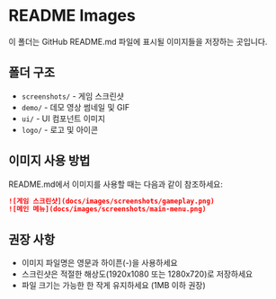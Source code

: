 # README Images

이 폴더는 GitHub README.md 파일에 표시될 이미지들을 저장하는 곳입니다.

## 폴더 구조

- `screenshots/` - 게임 스크린샷
- `demo/` - 데모 영상 썸네일 및 GIF
- `ui/` - UI 컴포넌트 이미지
- `logo/` - 로고 및 아이콘

## 이미지 사용 방법

README.md에서 이미지를 사용할 때는 다음과 같이 참조하세요:

```markdown
![게임 스크린샷](docs/images/screenshots/gameplay.png)
![메인 메뉴](docs/images/screenshots/main-menu.png)
```

## 권장 사항

- 이미지 파일명은 영문과 하이픈(-)을 사용하세요
- 스크린샷은 적절한 해상도(1920x1080 또는 1280x720)로 저장하세요
- 파일 크기는 가능한 한 작게 유지하세요 (1MB 이하 권장)
